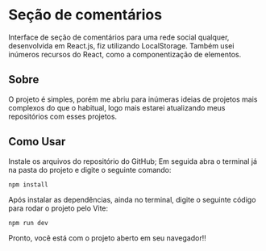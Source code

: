 # Seção de comentários

Interface de seção de comentários para uma rede social qualquer, desenvolvida em React.js, fiz utilizando LocalStorage. Também usei inúmeros recursos do React, como a componentização de elementos.

## Sobre

O projeto é simples, porém me abriu para inúmeras ideias de projetos mais complexos do que o habitual, logo mais estarei atualizando meus repositórios com esses projetos.

## Como Usar

Instale os arquivos do repositório do GitHub;
Em seguida abra o terminal já na pasta do projeto e digite o seguinte comando: 

```console
npm install
```

Após instalar as dependências, ainda no terminal, digite o seguinte código para rodar o projeto pelo Vite:

```console
npm run dev
```

Pronto, você está com o projeto aberto em seu navegador!!

